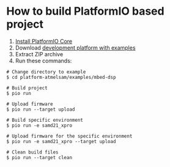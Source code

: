 How to build PlatformIO based project
=====================================

1. [Install PlatformIO Core](http://docs.platformio.org/page/core.html)
2. Download [development platform with examples](https://github.com/platformio/platform-atmelsam/archive/develop.zip)
3. Extract ZIP archive
4. Run these commands:

```shell
# Change directory to example
$ cd platform-atmelsam/examples/mbed-dsp

# Build project
$ pio run

# Upload firmware
$ pio run --target upload

# Build specific environment
$ pio run -e samd21_xpro

# Upload firmware for the specific environment
$ pio run -e samd21_xpro --target upload

# Clean build files
$ pio run --target clean
```
